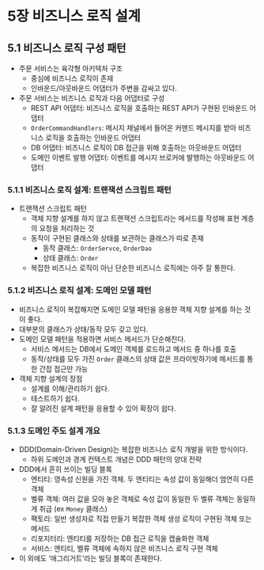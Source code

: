 # 5장 비즈니스 로직 설계

## 5.1 비즈니스 로직 구성 패턴

- 주문 서비스는 육각형 아키텍처 구조
    - 중심에 비즈니스 로직이 존재
    - 인바운드/아웃바운드 어댑터가 주변을 감싸고 있다.
- 주문 서비스는 비즈니스 로직과 다음 어댑터로 구성
    - REST API 어댑터: 비즈니스 로직을 호출하는 REST API가 구현된 인바운드 어댑터
    - `OrderCommandHandlers`: 메시지 채널에서 들어온 커맨드 메시지를 받아 비즈니스 로직을 호출하는 인바운드 어댑터
    - DB 어댑터: 비즈니스 로직이 DB 접근을 위해 호출하는 아웃바운드 어댑터
    - 도메인 이벤트 발행 어댑터: 이벤트를 메시지 브로커에 발행하는 아웃바운드 어댑터

### 5.1.1 비즈니스 로직 설계: 트랜잭션 스크립트 패턴

- 트랜잭션 스크립트 패턴
    - 객체 지향 설계를 하지 않고 트랜잭션 스크립트라는 메서드를 작성해 표현 계층의 요청을 처리하는 것
    - 동작이 구현된 클래스와 상태를 보관하는 클래스가 따로 존재
        - 동작 클래스: `OrderServce`, `OrderDao`
        - 상태 클래스: `Order`
    - 복잡한 비즈니스 로직이 아닌 단순한 비즈니스 로직에는 아주 잘 통한다.

### 5.1.2 비즈니스 로직 설계: 도메인 모델 패턴

- 비즈니스 로직이 복잡해지면 도메인 모델 패턴을 응용햔 객체 지향 설계를 하는 것이 좋다.
- 대부분의 클래스가 상태/동작 모두 갖고 있다.
- 도메인 모델 패턴을 적용하면 서비스 메서드가 단순해진다.
    - 서비스 메서드는 DB에서 도메인 객체를 로드하고 메서드 중 하나를 호출
    - 동작/상태를 모두 가진 `Order` 클래스의 상태 값은 프라이빗하기에 메서드를 통한 간접 접근만 가능
- 객체 지향 설계의 장점
    - 설계를 이해/관리하기 쉽다.
    - 테스트하기 쉽다.
    - 잘 알려진 설계 패턴을 응용할 수 있어 확장이 쉽다.

### 5.1.3 도메인 주도 설계 개요

- DDD(Domain-Driven Design)는 복잡한 비즈니스 로직 개발을 위한 방식이다.
    - 하위 도메인과 경계 컨텍스트 개념은 DDD 패턴의 양대 전략
- DDD에서 흔히 쓰이는 빌딩 블록
    - 엔티티: 영속성 신원을 가진 객체. 두 엔티티는 속성 값이 동일해더 엄연히 다른 객체
    - 벨류 객체: 여러 값을 모아 놓은 객체로 속성 값이 동일한 두 벨류 객체는 동일하게 취급 (ex `Money` 클래스)
    - 팩토리: 일반 생성자로 직접 만들기 복잡한 객체 생성 로직이 구현된 객체 또는 메서드
    - 리포지터리: 엔티티를 저장하는 DB 접근 로직을 캡슐화한 객체
    - 서비스: 엔티티, 벨류 객체에 속하지 않은 비즈니스 로직 구현 객체
- 이 외에도 ‘애그리거트’라는 빌딩 블록이 존재한다.

